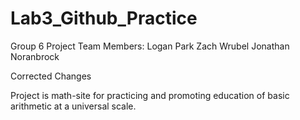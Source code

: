 # Lab3_Github_Practice
Group 6
Project Team Members:
Logan Park
Zach Wrubel
Jonathan Noranbrock

Corrected Changes

Project is math-site for practicing and promoting education of basic arithmetic at a universal scale.
